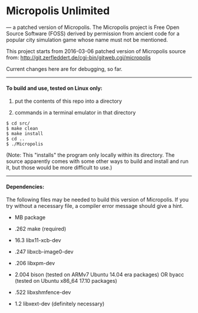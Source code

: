 # Micropolis Unlimited

— a patched version of Micropolis. The Micropolis project is Free Open Source Software (FOSS) derived by permission from ancient code for a popular city simulation game whose name must not be mentioned.

This project starts from 2016-03-06 patched version of Micropolis source from:
http://git.zerfleddert.de/cgi-bin/gitweb.cgi/micropolis

Current changes here are for debugging, so far.

---

#### To build and use, tested on Linux only:

1. put the contents of this repo into a directory

2. commands in a terminal emulator in that directory
```
$ cd src/
$ make clean
$ make install
$ cd ..
$ ./Micropolis
```

(Note: This "installs" the program only locally within its directory. The source apparently comes with some other ways to build and install and run it, but those would be more difficult to use.)

----

#### Dependencies:

The following files may be needed to build this version of Micropolis. If you try without a necessary file, a compiler error message should give a hint.

* MB        package

*   .262   make (required)
* 16.3     libx11-xcb-dev
*   .247   libxcb-image0-dev
*   .206   libxpm-dev
*  2.004   bison (tested on ARMv7 Ubuntu 14.04 era packages) OR byacc (tested on Ubuntu x86_64 17.10 packages)
*   .522   libxshmfence-dev
*  1.2     libxext-dev (definitely necessary)
